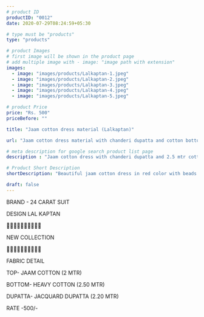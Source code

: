 ```yaml
---
# product ID
productID: "0012"
date: 2020-07-29T08:24:59+05:30

# type must be "products"
type: "products"

# product Images
# first image will be shown in the product page
# add multiple image with - image: "image path with extension"
images:
  - image: "images/products/Lalkaptan-1.jpeg"
  - image: "images/products/Lalkaptan-2.jpeg"
  - image: "images/products/Lalkaptan-3.jpeg"
  - image: "images/products/Lalkaptan-4.jpeg"
  - image: "images/products/Lalkaptan-5.jpeg"

# product Price
price: "Rs. 500"
priceBefore: ""

title: "Jaam cotton dress material (Lalkaptan)"

url: "Jaam cotton dress material with chanderi dupatta and cotton bottom"

# meta description for google search product list page
description : "Jaam cotton dress with chanderi dupatta and 2.5 mtr cotton bottom"

# Product Short Description
shortDescription: "Beautiful jaam cotton dress in red color with beads and french knots handwork, with matching chanderi zari checks dupatta and 2.5 mtr cotton bottom."

draft: false
---
```

BRAND - 24 CARAT SUIT

DESIGN LAL KAPTAN

💐💐💐💐💐💐💐💐💐💐

NEW COLLECTION

🌷🌷🌷🌷🌷🌷🌷🌷🌷🌷

FABRIC DETAIL

TOP- JAAM COTTON (2 MTR)

BOTTOM- HEAVY COTTON (2.50 MTR)

DUPATTA- JACQUARD DUPATTA (2.20 MTR)

RATE -500/-
